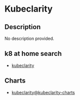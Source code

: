 # Kubeclarity

## Description

No description provided.

## k8 at home search

- [kubeclarity](https://nanne.dev/k8s-at-home-search/#/kubeclarity)

## Charts

- [kubeclarity@kubeclarity-charts](https://openclarity.github.io/kubeclarity/)
